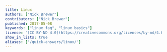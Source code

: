 ```yaml
---
title: Linux
authors: ["Nick Brewer"]
contributors: ["Nick Brewer"]
published: 2017-05-08
keywords: ["linux faq", "linux basics"]
license: '[CC BY-ND 4.0](https://creativecommons.org/licenses/by-nd/4.0)'
show_in_lists: true
aliases: ['/quick-answers/linux/']
---
```


